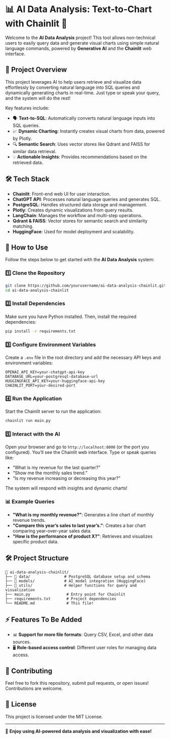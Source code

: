 
# 📊 AI Data Analysis: Text-to-Chart with Chainlit 🚀

Welcome to the **AI Data Analysis** project! This tool allows non-technical users to easily query data and generate visual charts using simple natural language commands, powered by **Generative AI** and the **Chainlit** web interface. 

## 🎯 Project Overview

This project leverages AI to help users retrieve and visualize data effortlessly by converting natural language into SQL queries and dynamically generating charts in real-time. Just type or speak your query, and the system will do the rest!

Key features include:
- 🗣️ **Text-to-SQL**: Automatically converts natural language inputs into SQL queries.
- 📈 **Dynamic Charting**: Instantly creates visual charts from data, powered by Plotly.
- 🔍 **Semantic Search**: Uses vector stores like Qdrant and FAISS for similar data retrieval.
- 💡 **Actionable Insights**: Provides recommendations based on the retrieved data.

## 🛠️ Tech Stack

- **Chainlit**: Front-end web UI for user interaction.
- **ChatGPT API**: Processes natural language queries and generates SQL.
- **PostgreSQL**: Handles structured data storage and management.
- **Plotly**: Creates dynamic visualizations from query results.
- **LangChain**: Manages the workflow and multi-step operations.
- **Qdrant & FAISS**: Vector stores for semantic search and similarity matching.
- **HuggingFace**: Used for model deployment and scalability.

## 🚀 How to Use

Follow the steps below to get started with the **AI Data Analysis** system:

### 1️⃣ Clone the Repository

```bash
git clone https://github.com/yourusername/ai-data-analysis-chainlit.git
cd ai-data-analysis-chainlit
```

### 2️⃣ Install Dependencies

Make sure you have Python installed. Then, install the required dependencies:

```bash
pip install -r requirements.txt
```

### 3️⃣ Configure Environment Variables

Create a `.env` file in the root directory and add the necessary API keys and environment variables:

```
OPENAI_API_KEY=your-chatgpt-api-key
DATABASE_URL=your-postgresql-database-url
HUGGINGFACE_API_KEY=your-huggingface-api-key
CHAINLIT_PORT=your-desired-port
```

### 4️⃣ Run the Application

Start the Chainlit server to run the application:

```bash
chainlit run main.py
```

### 5️⃣ Interact with the AI

Open your browser and go to `http://localhost:8000` (or the port you configured). You’ll see the Chainlit web interface. Type or speak queries like:

- “What is my revenue for the last quarter?”
- “Show me the monthly sales trend.”
- “Is my revenue increasing or decreasing this year?”

The system will respond with insights and dynamic charts!

### 📊 Example Queries

- **"What is my monthly revenue?"**: Generates a line chart of monthly revenue trends.
- **"Compare this year’s sales to last year’s."**: Creates a bar chart comparing year-over-year sales data.
- **"How is the performance of product X?"**: Retrieves and visualizes specific product data.

## 🛠️ Project Structure

```
📁 ai-data-analysis-chainlit/
├── 📁 data/               # PostgreSQL database setup and schema
├── 📁 models/             # AI model integration (HuggingFace)
├── 📁 utils/              # Helper functions for query and visualization
├── main.py                # Entry point for Chainlit
├── requirements.txt       # Project dependencies
└── README.md              # This file!
```

## ⚡️ Features To Be Added

- 📊 **Support for more file formats**: Query CSV, Excel, and other data sources.
- 🖥️ **Role-based access control**: Different user roles for managing data access.

## 🤝 Contributing

Feel free to fork this repository, submit pull requests, or open issues! Contributions are welcome.

## 📝 License

This project is licensed under the MIT License.

---

🎉 **Enjoy using AI-powered data analysis and visualization with ease!**

